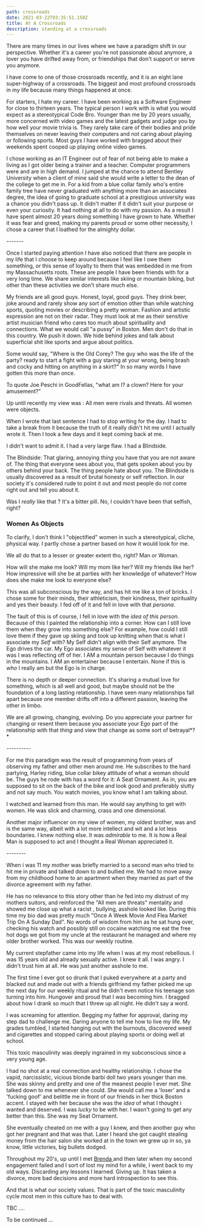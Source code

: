 ```yaml
---
path: crossroads
date: 2021-03-22T03:35:51.150Z
title: At A Crossroads
description: standing at a crossroads
---
```

There are many times in our lives where we have a paradigm shift in our perspective. Whether it's a career you're not passionate about anymore, a lover you have drifted away from, or friendships that don't support or serve you anymore.  

I have  come to one of those crossroads recently, and it is an eight lane super-highway of a crossroads. The biggest and most profound crossroads in my life because many things happened at once.  

For starters, I hate my career. I have been working as a Software Engineer for close to thirteen years. The typical person I work with is what you would expect as a stereotypical Code Bro.  Younger than me by 20 years usually, more concerned with video games and the latest gadgets and judge you by how well your movie trivia is. They rarely take care of their bodies and pride themselves on never leaving their computers and not caring about playing or following sports.  Most guys I have worked with bragged about their weekends spent cooped up playing online video games. 

I chose working as an IT Engineer out of fear of not being able to make a living as I got older being a trainer and a teacher.  Computer programmers were and are in high demand.  I jumped at the chance to attend Bentley University when a client of mine said she would write a letter to the dean of the college to get me in. For a kid from a blue collar family who's entire family tree have never graduated with anything more than an associates degree, the idea of going to graduate school at a prestigious university was a chance you didn't pass up.  It didn't matter if it didn't suit your purpose or even your curiosity.  It had nothing at all to do with my passion.  As a result I have spent almost 20 years doing something I have grown to hate. Whether it was fear and greed, making my parents proud or some other necessity, I chose a career that I loathed for the almighty dollar. 

\-------

Once I started paying attention I have also noticed that there are people in my life that I choose to keep around because I feel like I owe them something, or this sense of loyalty to them that was embedded in me from my Massachusetts roots.  These are people I have been friends with for a very long time. We share similar interests like skiing or mountain biking, but other than these activities we don't share much else. 

My friends are all good guys. Honest, loyal, good guys. They drink beer,  joke around and rarely show any sort of emotion other than while watching sports, quoting movies or describing a pretty woman.  Fashion and artistic expression are not  on their radar.  They must look at me as their sensitive artist musician friend who cares too much about spirituality and connections.   What we would call "a pussy"  in Boston.  Men don't do that in this country. We push it down. We hide behind jokes and talk about superficial shit like sports and argue about politics.

Some would say, "Where is the Old Corey? The guy who was the life of the party? ready to start a fight with a guy staring at your wrong, being brash and cocky and hitting on anything in a skirt?"  In so many words I have gotten this more than once. 

To quote Joe Peschi in GoodFellas, "what am I? a clown? Here for your amusement?"

Up until recently my view was : All men were rivals and threats.  All women were objects.

When I wrote that last sentence I had to stop writing for the day.  I had to take a break from it because  the truth of it really didn't hit me until I actually wrote it.  Then I took a few days and it kept coming back at me.  

I didn't want to admit it.  I had a very large flaw.  I had a Blindside.

The Blindside: That glaring, annoying *thing* you have that you are not aware of. The thing that everyone sees about you, that gets spoken about you by others behind your back. The thing people hate about you.  The Blindside is usually discovered as a result of brutal honesty or self reflection.  In our society it's considered rude to point it out and most people do not come right out and tell you about it.  

Was I *really* like that ? It's a bitter pill.  No, I couldn't have been that selfish, right? 

### Women As Objects

To clarify, I don't think I "objectified" women in such a stereotypical, cliche, physical way.   I partly chose a partner based on how it would look for me. 

We all do that to a lesser or greater extent tho, right?  Man or Woman.  

How will she make me look?  Will my mom like her?  Will my friends like her?  How impressive will she be at parties with her knowledge of whatever?  How does she make me look to everyone else?

This was all subconscious by the way, and has hit me like a ton of bricks.  I chose some for their minds, their athleticism, their kindness, their spirituality and yes their beauty. I fed off of it and fell in love with that *persona*. 

The fault of this is of course, I fell in love with the *idea of this person.*  Because of this I painted the relationship into a corner.  How can I still love them when they grow into something else?  For example,  how could I still love them if they gave up skiing and took up knitting when that is what I associate my *Self* with?  My Self didn't align with their Self anymore. The Ego drives the car.  My Ego associates my sense of Self with whatever it was I was reflecting off of her. I AM a mountain person because I do things in the mountains.  I AM an entertainer because I entertain.  None if this is *who* I really am but the Ego is in charge.  

There is no depth or deeper connection.  It's sharing a mutual love for something, which is all well and good, but maybe should not be the foundation of a long lasting relationship.  I have seen many relationships fall apart because one member drifts off into a different passion, leaving the other in limbo.  

We are all growing, changing, evolving.  Do you appreciate your partner for changing or resent them because you associate your Ego part of the relationship with that *thing* and view that change as some sort of betrayal*?*

\----------



For me this paradigm was the result of programming from years of observing my father and other men around me.  He subscribes to the hard  partying, Harley riding, blue collar bikey attitude of what a woman should be. The guys he rode with has a word for it: A Seat Ornament. As in, you are supposed to sit on the back of the bike and look good and preferably slutty and not say much.  You watch movies, you know what I am talking about.  

 I watched and learned from this man. He would say anything to get with women. He was slick and charming, crass and one dimensional.  

Another major influencer on my view of women, my oldest brother, was and is the same way, albeit with a lot more intellect and wit and a lot less boundaries.  I knew nothing else. It was *admirable* to me.  It is how a Real Man is supposed to act and I thought a Real Woman appreciated it.

\--------

When i was 11 my mother was briefly married to a second man who tried to hit me in private and talked down to and bullied me.  We had to move away from my childhood home to an apartment when they married as part of the divorce agreement with my father. 

He has no relevance to this story other than he fed into my distrust of my mothers suitors, and reinforced the "All men are threats" mentality and showed me close up what a racist , bullying, asshole looked like.  During this time my bio dad was pretty much  "Once A Week Movie And Flea Market Trip On A Sunday Dad". No words of wisdom from him as he sat hung over, checking his watch and possibly still on cocaine watching me eat the free hot dogs we got from my uncle at the restaurant he managed and where my older brother worked.   This was our weekly routine.  

My current stepfather came into my life when I was at my most rebellious. I was 15 years old and already sexually active. I knew it all.  I was angry.  I didn't trust him at all. He was just another asshole to me.

The first time I ever got so drunk that I puked everywhere at a party and blacked out and made out with a friends girlfriend my father picked me up the next day for our weekly ritual and he didn't even notice his teenage son turning into him.  Hungover and proud that I was becoming him.  I bragged about how I drank so much that I threw up all night. He didn't say a word. 

 I was screaming for attention. Begging my father for approval, daring my step dad to challenge me.  Daring anyone to tell me how to live my life.  My grades tumbled, I started hanging out with the burnouts, discovered weed and cigarettes and stopped caring about playing sports or doing well at school. 

This toxic masculinity was deeply ingrained in my subconscious since a very young age.  

I had no shot at a real connection and healthy relationship.  I chose the vapid, narcissistic, vicious blonde barbi doll two years younger than me.  She was skinny and pretty and one of the meanest people I ever met.  She talked down to me whenever she could. She would call me a 'loser' and a 'fucking goof'  and belittle me in front of our friends in her thick Boston accent. I stayed with her because she was the *idea* of what I thought i wanted and deserved. I was *lucky* to be with her.  I wasn't going to get any better than this. She was my Seat Ornament.

She eventually cheated on me with a guy I knew, and then another guy who got her pregnant and that was that. Later I heard she got caught stealing money from the hair salon she worked at in the town we grew up in so, ya know, little victories, big bullets dodged. 

Throughout my 20's, up until I met [Brenda ](https://www.jackalopeadventures.com/blog/the-first-one/)and then later when my second engagement failed and I sort of lost my mind for a while, I went back to my old ways. Discarding any lessons I learned. Giving up. It has taken a divorce, more bad decisions and more hard introspection to see this.

And that is what our society values.  That is part of the toxic masculinity cycle most men in this culture has to deal with.

TBC ....

To be continued ...